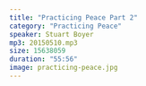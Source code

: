 ```yaml
---
title: "Practicing Peace Part 2"
category: "Practicing Peace"
speaker: Stuart Boyer
mp3: 20150510.mp3
size: 15638059
duration: "55:56"
image: practicing-peace.jpg
---
```

